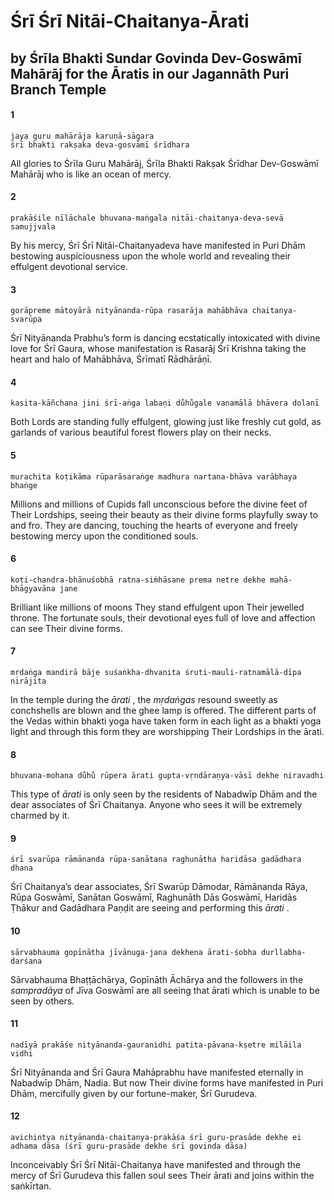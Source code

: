 # Śrī Śrī Nitāi-Chaitanya-Ārati

## by Śrīla Bhakti Sundar Govinda Dev-Goswāmī Mahārāj for the Āratis in our Jagannāth Puri Branch Temple

#### 1

    jaya guru mahārāja karuṇā-sāgara
    śrī bhakti rakṣaka deva-gosvāmī śrīdhara

All glories to Śrīla Guru Mahārāj, Śrīla Bhakti Rakṣak Śrīdhar Dev-Goswāmī Mahārāj who is like an ocean of mercy.

#### 2

    prakāśile nīlāchale bhuvana-maṅgala nitāi-chaitanya-deva-sevā samujjvala

By his mercy, Śrī Śrī Nitāi-Chaitanyadeva have manifested in Puri Dhām bestowing auspiciousness upon the whole world and revealing their effulgent devotional service.

#### 3

    gorāpreme mātoyārā nityānanda-rūpa rasarāja mahābhāva chaitanya-svarūpa

Śrī Nityānanda Prabhu’s form is dancing ecstatically intoxicated with divine love for Śrī Gaura, whose manifestation is Rasarāj Śrī Krishna taking the heart and halo of Mahābhāva, Śrīmatī Rādhārāṇī.

#### 4

    kasita-kāñchana jini śrī-aṅga labaṇi du̐hu̐gale vanamālā bhāvera dolanī

Both Lords are standing fully effulgent, glowing just like freshly cut gold, as garlands of various beautiful forest flowers play on their necks.

#### 5

    murachita koṭikāma rūparāsaraṅge madhura nartana-bhāva varābhaya bhaṅge

Millions and millions of Cupids fall unconscious before the divine feet of Their Lordships, seeing their beauty as their divine forms playfully sway to and fro. They are dancing, touching the hearts of everyone and freely bestowing mercy upon the conditioned souls.

#### 6

    koṭi-chandra-bhānuśobhā ratna-siṁhāsane prema netre dekhe mahā-bhāgyavāna jane

Brilliant like millions of moons They stand effulgent upon Their jewelled throne. The fortunate
souls, their devotional eyes full of love and affection can see Their divine forms.

#### 7

    mṛdaṅga mandirā bāje suśaṅkha-dhvanita śruti-mauli-ratnamālā-dīpa nirājita

In the temple during the *ārati* , the *mṛdaṅgas* resound sweetly as conchshells are blown and the ghee lamp is offered. The different parts of the Vedas within bhakti yoga have taken form in each light as a bhakti yoga light and through this form they are worshipping Their Lordships in the ārati.

#### 8

    bhuvana-mohana du̐hu̐ rūpera ārati gupta-vṛndāraṇya-vāsī dekhe niravadhi

This type of *ārati* is only seen by the residents of Nabadwīp Dhām and the dear associates of Śrī Chaitanya. Anyone who sees it will be extremely charmed by it.

#### 9

    śrī svarūpa rāmānanda rūpa-sanātana raghunātha haridāsa gadādhara dhana

Śrī Chaitanya’s dear associates, Śrī Swarūp Dāmodar, Rāmānanda Rāya, Rūpa Goswāmī, Sanātan Goswāmī, Raghunāth Dās Goswāmī, Haridās Ṭhākur and Gadādhara Paṇḍit are seeing and performing this *ārati* .

#### 10

    sārvabhauma gopīnātha jīvānuga-jana dekhena ārati-śobha durllabha-darśana

Sārvabhauma Bhaṭṭāchārya, Gopīnāth Āchārya and the followers in the *sampradāya* of Jīva Goswāmī are all seeing that ārati which is unable to be seen by others.

#### 11

    nadīyā prakāśe nityānanda-gauranidhi patita-pāvana-kṣetre milāila vidhi

Śrī Nityānanda and Śrī Gaura Mahāprabhu have manifested eternally in Nabadwīp Dhām, Nadia. But now Their divine forms have manifested in Puri Dhām, mercifully given by our fortune-maker, Śrī Gurudeva.

#### 12

    avichintya nityānanda-chaitanya-prakāśa śrī guru-prasāde dekhe ei adhama dāsa (śrī guru-prasāde dekhe śrī govinda dāsa)

Inconceivably Śrī Śrī Nitāi-Chaitanya have manifested and through the mercy of Śrī Gurudeva this fallen soul sees Their ārati and joins within the saṅkīrtan.

